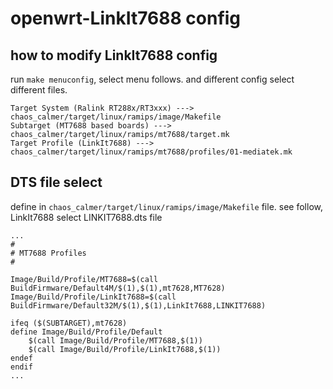 # openwrt-LinkIt7688 config


## how to modify LinkIt7688 config

run `make menuconfig`, select menu follows. and different config select different files.

```
Target System (Ralink RT288x/RT3xxx) ---> chaos_calmer/target/linux/ramips/image/Makefile
Subtarget (MT7688 based boards) --->  chaos_calmer/target/linux/ramips/mt7688/target.mk
Target Profile (LinkIt7688) ---> chaos_calmer/target/linux/ramips/mt7688/profiles/01-mediatek.mk
```


## DTS file select

define in `chaos_calmer/target/linux/ramips/image/Makefile` file. see follow, LinkIt7688 select LINKIT7688.dts file

```
...
#
# MT7688 Profiles
#

Image/Build/Profile/MT7688=$(call BuildFirmware/Default4M/$(1),$(1),mt7628,MT7628)
Image/Build/Profile/LinkIt7688=$(call BuildFirmware/Default32M/$(1),$(1),LinkIt7688,LINKIT7688)

ifeq ($(SUBTARGET),mt7628)
define Image/Build/Profile/Default
	$(call Image/Build/Profile/MT7688,$(1))
	$(call Image/Build/Profile/LinkIt7688,$(1))
endef
endif
...
```
